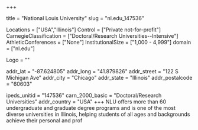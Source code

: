 
+++

title = "National Louis University"
slug = "nl.edu_147536"

Locations = ["USA","Illinois"]
Control = ["Private not-for-profit"]
CarnegieClassification = ["Doctoral/Research Universities--Intensive"]
AthleticConferences = ["None"]
InstitutionalSize = ["1,000 - 4,999"]
domain = ["nl.edu"]

Logo = ""

addr_lat = "-87.624805"
addr_long = "41.879826"
addr_street = "122 S Michigan Ave"
addr_city = "Chicago"
addr_state = "Illinois"
addr_postalcode = "60603"

ipeds_unitid = "147536"
carn_2000_basic = "Doctoral/Research Universities"
addr_country = "USA"
+++
    NLU offers more than 60 undergraduate and graduate degree programs and is one of the most diverse universities in Illinois, helping students of all ages and backgrounds achieve their personal and prof
